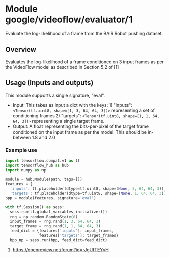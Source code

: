 # Module google/videoflow/evaluator/1

Evaluate the log-likelihood of a frame from the BAIR Robot pushing dataset.

<!-- asset-path: internal -->
<!-- module-type: video-generation -->
<!-- fine-tunable: false -->
<!-- format: hub -->
<!-- language: en -->
<!-- network-architecture: VideoFlow -->
<!-- dataset: bair-robot-pushing-dataset -->

## Overview

Evaluates the log-likelihood of a frame conditioned on 3 input frames as per the
VideoFlow model as described in Section 5.2 of [1]

## Usage (Inputs and outputs)

This module supports a single signature, "eval".

*   Input: This takes as input a dict with the keys: 1) "inputs":
    `<Tensor(tf.uint8, shape=[1, 3, 64, 64, 3])>` representing a set of
    conditioning frames 2) "targets": `<Tensor(tf.uint8, shape=[1, 1, 64, 64,
    3])>` representing a single target frame.
*   Output: A float representing the bits-per-pixel of the target frame
    conditioned on the input frame as per the model. This should be in-between
    1.8 and 2.0

### Example use

```python
import tensorflow.compat.v1 as tf
import tensorflow_hub as hub
import numpy as np

module = hub.Module(path, tags=[])
features = {
  'inputs': tf.placeholder(dtype=tf.uint8, shape=(None, 3, 64, 64, 3)),
  'targets': tf.placeholder(dtype=tf.uint8, shape=(None, 1, 64, 64, 3))}
bpp = module(features, signature='eval')

with tf.Session() as sess:
  sess.run(tf.global_variables_initializer())
  rng = np.random.RandomState(0)
  input_frames = rng.rand(1, 3, 64, 64, 3)
  target_frame = rng.rand(1, 1, 64, 64, 3)
  feed_dict = {features['inputs']: input_frames,
               features['targets']: target_frames}
  bpp_np = sess.run(bpp, feed_dict=feed_dict)
```

1.  https://openreview.net/forum?id=rJgUfTEYvH
